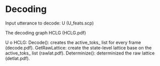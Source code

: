 # Decoding

Input utterance to decode: U (U_feats.scp)

The decoding graph HCLG (HCLG.pdf)

U o HCLG: 
 Decode(): creates the active_toks_ list for every frame (decode.pdf).
 GetRawLattice: create the state-level lattice base on the active_toks_ list (rawlat.pdf).
 Determinize(): determinized the raw lattice (detlat.pdf).

